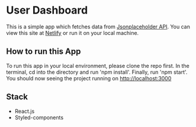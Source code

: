 # User Dashboard

This is a simple app which fetches data from [Jsonplaceholder API](http://jsonplaceholder.typicode.com/).
You can view this site at [Netlify](https://brave-borg-c71fe7.netlify.app) or run it on your local machine.

## How to run this App

To run this app in your local environment, please clone the repo first.
In the terminal, cd into the directory and run 'npm install'. Finally, run 'npm start'.
You should now seeing the project running on [http://localhost:3000](http://localhost:3000)

## Stack

- React.js
- Styled-components
